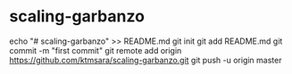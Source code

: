 # scaling-garbanzo
echo "# scaling-garbanzo" >> README.md
git init
git add README.md
git commit -m "first commit"
git remote add origin https://github.com/ktmsara/scaling-garbanzo.git
git push -u origin master
